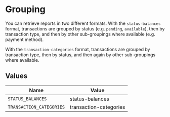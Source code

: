 # Grouping

You can retrieve reports in two different formats. With the `status-balances` format, transactions are grouped
by status (e.g. `pending`, `available`), then by transaction type, and then by other sub-groupings where
available (e.g. payment method).

With the `transaction-categories` format, transactions are grouped by
transaction type, then by status, and then again by other sub-groupings where available.


## Values

| Name                     | Value                    |
| ------------------------ | ------------------------ |
| `STATUS_BALANCES`        | status-balances          |
| `TRANSACTION_CATEGORIES` | transaction-categories   |